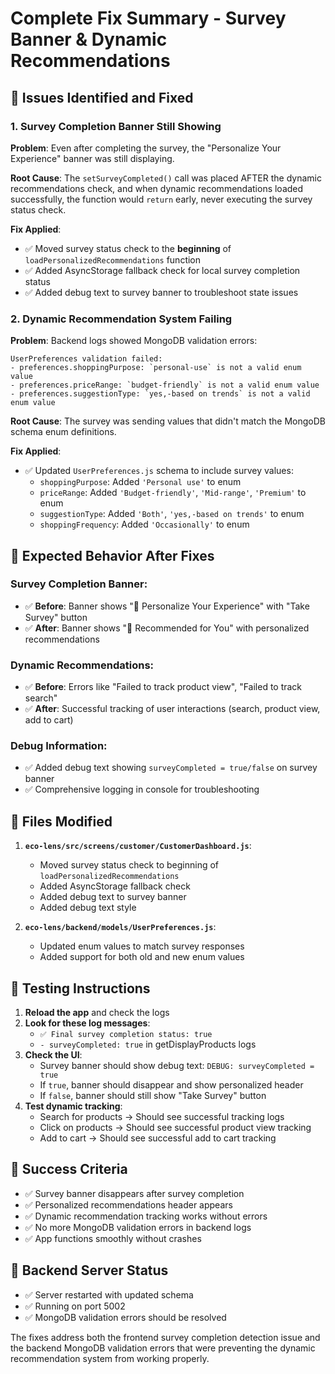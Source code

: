 # Complete Fix Summary - Survey Banner & Dynamic Recommendations

## 🚨 Issues Identified and Fixed

### 1. **Survey Completion Banner Still Showing**
**Problem**: Even after completing the survey, the "Personalize Your Experience" banner was still displaying.

**Root Cause**: The `setSurveyCompleted()` call was placed AFTER the dynamic recommendations check, and when dynamic recommendations loaded successfully, the function would `return` early, never executing the survey status check.

**Fix Applied**: 
- ✅ Moved survey status check to the **beginning** of `loadPersonalizedRecommendations` function
- ✅ Added AsyncStorage fallback check for local survey completion status
- ✅ Added debug text to survey banner to troubleshoot state issues

### 2. **Dynamic Recommendation System Failing**
**Problem**: Backend logs showed MongoDB validation errors:
```
UserPreferences validation failed: 
- preferences.shoppingPurpose: `personal-use` is not a valid enum value
- preferences.priceRange: `budget-friendly` is not a valid enum value  
- preferences.suggestionType: `yes,-based on trends` is not a valid enum value
```

**Root Cause**: The survey was sending values that didn't match the MongoDB schema enum definitions.

**Fix Applied**:
- ✅ Updated `UserPreferences.js` schema to include survey values:
  - `shoppingPurpose`: Added `'Personal use'` to enum
  - `priceRange`: Added `'Budget-friendly'`, `'Mid-range'`, `'Premium'` to enum
  - `suggestionType`: Added `'Both'`, `'yes,-based on trends'` to enum
  - `shoppingFrequency`: Added `'Occasionally'` to enum

## 📱 Expected Behavior After Fixes

### Survey Completion Banner:
- ✅ **Before**: Banner shows "🎯 Personalize Your Experience" with "Take Survey" button
- ✅ **After**: Banner shows "🌟 Recommended for You" with personalized recommendations

### Dynamic Recommendations:
- ✅ **Before**: Errors like "Failed to track product view", "Failed to track search"
- ✅ **After**: Successful tracking of user interactions (search, product view, add to cart)

### Debug Information:
- ✅ Added debug text showing `surveyCompleted = true/false` on survey banner
- ✅ Comprehensive logging in console for troubleshooting

## 🔧 Files Modified

1. **`eco-lens/src/screens/customer/CustomerDashboard.js`**:
   - Moved survey status check to beginning of `loadPersonalizedRecommendations`
   - Added AsyncStorage fallback check
   - Added debug text to survey banner
   - Added debug text style

2. **`eco-lens/backend/models/UserPreferences.js`**:
   - Updated enum values to match survey responses
   - Added support for both old and new enum values

## 🧪 Testing Instructions

1. **Reload the app** and check the logs
2. **Look for these log messages**:
   - `✅ Final survey completion status: true`
   - `- surveyCompleted: true` in getDisplayProducts logs
3. **Check the UI**:
   - Survey banner should show debug text: `DEBUG: surveyCompleted = true`
   - If `true`, banner should disappear and show personalized header
   - If `false`, banner should still show "Take Survey" button
4. **Test dynamic tracking**:
   - Search for products → Should see successful tracking logs
   - Click on products → Should see successful product view tracking
   - Add to cart → Should see successful add to cart tracking

## 🎯 Success Criteria

- ✅ Survey banner disappears after survey completion
- ✅ Personalized recommendations header appears
- ✅ Dynamic recommendation tracking works without errors
- ✅ No more MongoDB validation errors in backend logs
- ✅ App functions smoothly without crashes

## 🚀 Backend Server Status
- ✅ Server restarted with updated schema
- ✅ Running on port 5002
- ✅ MongoDB validation errors should be resolved

The fixes address both the frontend survey completion detection issue and the backend MongoDB validation errors that were preventing the dynamic recommendation system from working properly.
